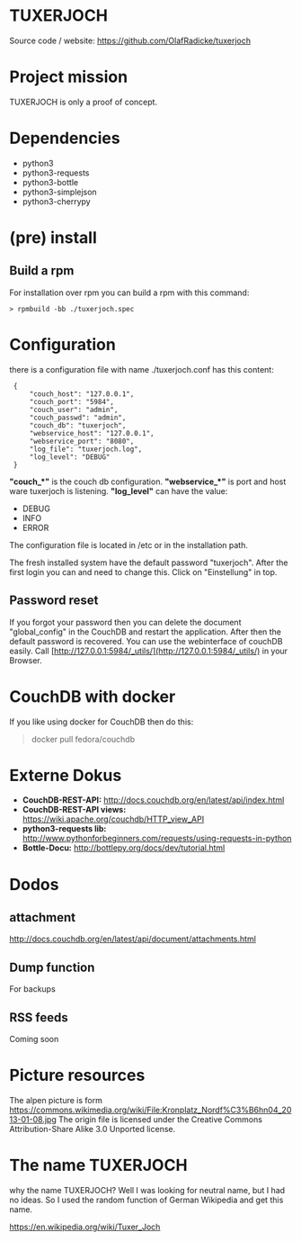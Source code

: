 TUXERJOCH
=========

Source code / website:
https://github.com/OlafRadicke/tuxerjoch

# Project mission #

TUXERJOCH is only a proof of concept.


# Dependencies #

* python3
* python3-requests
* python3-bottle
* python3-simplejson
* python3-cherrypy

# (pre) install #

## Build a rpm ##

For installation over rpm you can build a rpm with this command:

```
> rpmbuild -bb ./tuxerjoch.spec
```

# Configuration #

there is a configuration file with name ./tuxerjoch.conf has this content:

```
 {
     "couch_host": "127.0.0.1",
     "couch_port": "5984",
     "couch_user": "admin",
     "couch_passwd": "admin",
     "couch_db": "tuxerjoch",
     "webservice_host": "127.0.0.1",
     "webservice_port": "8080",
     "log_file": "tuxerjoch.log",
     "log_level": "DEBUG"
 }
```

**"couch_*"** is the couch db configuration. **"webservice_*"** is port
and host ware tuxerjoch is listening. **"log_level"** can have the value:

* DEBUG
* INFO
* ERROR

The configuration file is located in /etc or in the installation path.

The fresh installed system have the default password "tuxerjoch". After the
first login you can and need to change this. Click on "Einstellung" in top.

## Password reset ##

If you forgot your password then you can delete the document "global_config" in
the CouchDB and restart the application. After then the default password is
recovered. You can use the webinterface of couchDB easily. Call
[http://127.0.0.1:5984/_utils/](http://127.0.0.1:5984/_utils/) in your Browser.

# CouchDB with docker #

If you like using docker for CouchDB then do this:

> docker pull fedora/couchdb

# Externe Dokus #
* **CouchDB-REST-API:** http://docs.couchdb.org/en/latest/api/index.html
* **CouchDB-REST-API views:** https://wiki.apache.org/couchdb/HTTP_view_API
* **python3-requests lib:** http://www.pythonforbeginners.com/requests/using-requests-in-python
* **Bottle-Docu:** http://bottlepy.org/docs/dev/tutorial.html

# Dodos #

## attachment ##

http://docs.couchdb.org/en/latest/api/document/attachments.html

## Dump function ##

For backups

## RSS feeds ##

Coming soon

# Picture resources #

The alpen picture is form
https://commons.wikimedia.org/wiki/File:Kronplatz_Nordf%C3%B6hn04_2013-01-08.jpg
The origin file is licensed under the Creative Commons Attribution-Share Alike
3.0 Unported license.

# The name TUXERJOCH #

why the name TUXERJOCH? Well I was looking for neutral name, but I had no
ideas. So I used the random function of German Wikipedia and get this name.

https://en.wikipedia.org/wiki/Tuxer_Joch
